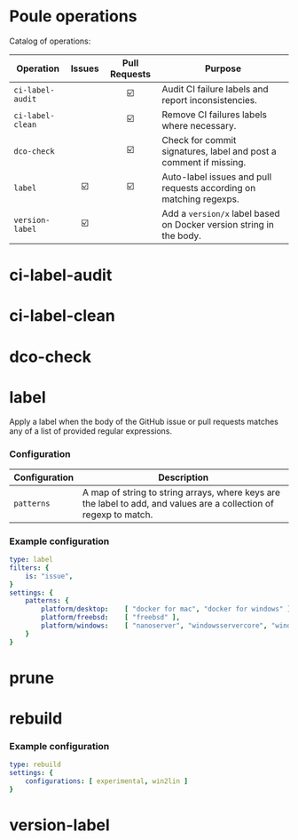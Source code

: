 Poule operations
================

Catalog of operations:

| Operation        | Issues                  | Pull Requests           | Purpose                                                             |
|------------------|:-----------------------:|:-----------------------:|---------------------------------------------------------------------|
| `ci-label-audit` |                         | :ballot_box_with_check: | Audit CI failure labels and report inconsistencies.                 |
| `ci-label-clean` |                         | :ballot_box_with_check: | Remove CI failures labels where necessary.                          |
| `dco-check`      |                         | :ballot_box_with_check: | Check for commit signatures, label and post a comment if missing.   |
| `label`          | :ballot_box_with_check: | :ballot_box_with_check: | Auto-label issues and pull requests according on matching regexps.  |
| `version-label`  | :ballot_box_with_check: |                         | Add a `version/x` label based on Docker version string in the body. |

# ci-label-audit

# ci-label-clean

# dco-check

# label

Apply a label when the body of the GitHub issue or pull requests matches any of a list of provided
regular expressions.

### Configuration

| Configuration     | Description                                                                                                              |
|-------------------|--------------------------------------------------------------------------------------------------------------------|
| `patterns`        | A map of string to string arrays, where keys are the label to add, and values are a collection of regexp to match. |

### Example configuration

```yaml
type: label
filters: {
    is: "issue",
}
settings: {
    patterns: {
        platform/desktop:    [ "docker for mac", "docker for windows" ],
        platform/freebsd:    [ "freebsd" ],
        platform/windows:    [ "nanoserver", "windowsservercore", "windows server" ],
    }
}
```

# prune

# rebuild

### Example configuration

```yaml
type: rebuild
settings: {
    configurations: [ experimental, win2lin ]
}
```

# version-label
